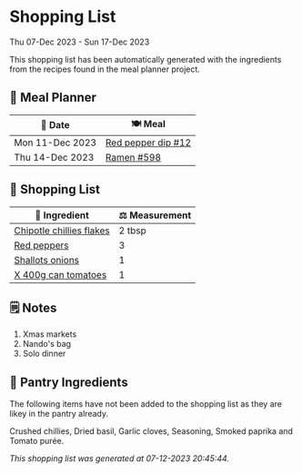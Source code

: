 # Shopping List

Thu 07-Dec 2023 - Sun 17-Dec 2023

This shopping list has been automatically generated with the ingredients from the recipes found in the meal planner project.

## 📅 Meal Planner

|📅 Date| 🍽️ Meal|
|----|----|
|Mon 11-Dec 2023|[Red pepper dip #12](https://github.com/jcallaghan/The-Cookbook/issues/12)|
|Thu 14-Dec 2023|[Ramen #598](https://github.com/jcallaghan/The-Cookbook/issues/598)|

## 🛒 Shopping List

| 🍌 Ingredient| ⚖️ Measurement|
|----------|-----------|
|[Chipotle chillies flakes](https://www.sainsburys.co.uk/gol-ui/SearchResults/Chipotle%20chillies%20flakes)|2 tbsp|
|[Red peppers](https://www.sainsburys.co.uk/gol-ui/SearchResults/Red%20peppers)|3|
|[Shallots onions](https://www.sainsburys.co.uk/gol-ui/SearchResults/Shallots%20onions)|1|
|[X 400g can tomatoes](https://www.sainsburys.co.uk/gol-ui/SearchResults/X%20400g%20can%20tomatoes)|1|

## 🗒️ Notes

1. Xmas markets
1. Nando's bag
1. Solo dinner

## 🏪 Pantry Ingredients

The following items have not been added to the shopping list as they are likey in the pantry already.

Crushed chillies, Dried basil, Garlic cloves, Seasoning, Smoked paprika and Tomato purée.


_This shopping list was generated at 07-12-2023 20:45:44._